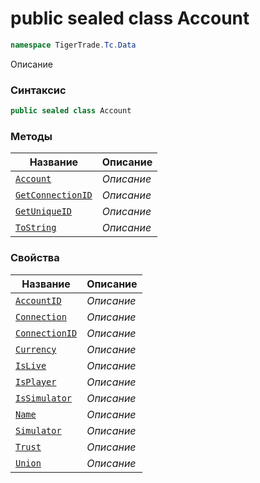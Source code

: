 
# public sealed class Account
```csharp
namespace TigerTrade.Tc.Data
```



Описание

### Синтаксис
```csharp
public sealed class Account
```


### Методы
| Название | Описание |
| --- | --- |
| [`Account`](./Account.cs/Методы/Account.md) | *Описание* |
| [`GetConnectionID`](./Account.cs/Методы/GetConnectionID.md) | *Описание* |
| [`GetUniqueID`](./Account.cs/Методы/GetUniqueID.md) | *Описание* |
| [`ToString`](./Account.cs/Методы/ToString.md) | *Описание* |

### Свойства
| Название | Описание |
| --- | --- |
| [`AccountID`](./Account.cs/Свойства/AccountID.md) | *Описание* |
| [`Connection`](./Account.cs/Свойства/Connection.md) | *Описание* |
| [`ConnectionID`](./Account.cs/Свойства/ConnectionID.md) | *Описание* |
| [`Currency`](./Account.cs/Свойства/Currency.md) | *Описание* |
| [`IsLive`](./Account.cs/Свойства/IsLive.md) | *Описание* |
| [`IsPlayer`](./Account.cs/Свойства/IsPlayer.md) | *Описание* |
| [`IsSimulator`](./Account.cs/Свойства/IsSimulator.md) | *Описание* |
| [`Name`](./Account.cs/Свойства/Name.md) | *Описание* |
| [`Simulator`](./Account.cs/Свойства/Simulator.md) | *Описание* |
| [`Trust`](./Account.cs/Свойства/Trust.md) | *Описание* |
| [`Union`](./Account.cs/Свойства/Union.md) | *Описание* |



